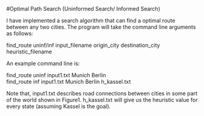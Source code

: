 #Optimal Path Search
(Uninformed Search/ Informed Search)

I have implemented a search algorithm that can find a optimal route between any two cities. The program will take the command line arguments as follows:

find_route uninf/inf input_filename origin_city destination_city heuristic_filename

An example command line is:

find_route uninf input1.txt Munich Berlin  
find_route inf input1.txt Munich Berlin h_kassel.txt

Note that, input1.txt describes road connections between cities in some part of the world shown in Figure1. h_kassel.txt will give us the heuristic value for every state (assuming Kassel is the goal). 

